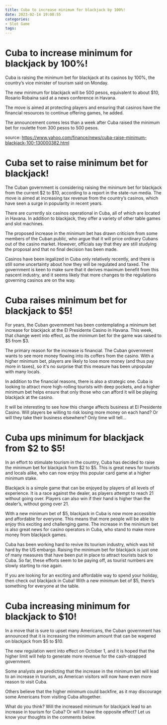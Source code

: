```yaml
---
title: Cuba to increase minimum for blackjack by 100%!
date: 2023-02-14 19:08:55
categories:
- Slot Game
tags:
---
```



#  Cuba to increase minimum for blackjack by 100%!

Cuba is raising the minimum bet for blackjack at its casinos by 100%, the country’s vice minister of tourism said on Monday.

The new minimum for blackjack will be 500 pesos, equivalent to about $10, Rosario Robaina said at a news conference in Havana.

The move is aimed at protecting players and ensuring that casinos have the financial resources to continue offering games, he added.

The announcement comes less than a week after Cuba raised the minimum bet for roulette from 300 pesos to 500 pesos.

source: https://www.yahoo.com/finance/news/cuba-raise-minimum-blackjack-100-130000382.html

#  Cuba set to raise minimum bet for blackjack!

The Cuban government is considering raising the minimum bet for blackjack from the current $2 to $10, according to a report in the state-run media. The move is aimed at increasing tax revenue from the country’s casinos, which have seen a surge in popularity in recent years.

There are currently six casinos operational in Cuba, all of which are located in Havana. In addition to blackjack, they offer a variety of other table games and slot machines.

The proposed increase in the minimum bet has drawn criticism from some members of the Cuban public, who argue that it will price ordinary Cubans out of the casino market. However, officials say that they are still studying the proposal and that no final decision has been made.

Casinos have been legalized in Cuba only relatively recently, and there is still some uncertainty about how they will be regulated and taxed. The government is keen to make sure that it derives maximum benefit from this nascent industry, and it seems likely that more changes to the regulations governing casinos are on the way.

#  Cuba raises minimum bet for blackjack to $5!

For years, the Cuban government has been contemplating a minimum bet increase for blackjack at the El Presidente Casino in Havana. This week, that change went into effect, as the minimum bet for the game was raised to $5 from $3.

The primary reason for the increase is financial. The Cuban government wants to see more money flowing into its coffers from the casino. With a higher minimum bet, players are likely to lose more money (and thus pay more in taxes), so it's no surprise that this measure has been unpopular with many locals.

In addition to the financial reasons, there is also a strategic one. Cuba is looking to attract more high-rolling tourists with deep pockets, and a higher minimum bet helps ensure that only those who can afford it will be playing blackjack at the casino.

It will be interesting to see how this change affects business at El Presidente Casino. Will players be willing to risk losing more money on each hand? Or will they take their business elsewhere? Only time will tell...

#  Cuba ups minimum for blackjack from $2 to $5!

In an effort to stimulate tourism in the country, Cuba has decided to raise the minimum bet for blackjack from $2 to $5. This is great news for tourists and locals alike, who can now enjoy this popular card game at a higher minimum stake.

Blackjack is a simple game that can be enjoyed by players of all levels of experience. It is a race against the dealer, as players attempt to reach 21 without going over. Players can also win if their hand is higher than the dealer’s, without going over 21.

With a new minimum bet of $5, blackjack in Cuba is now more accessible and affordable for everyone. This means that more people will be able to enjoy this exciting and challenging game. The increase in the minimum bet is also great news for casino operators in Cuba, who stand to make more money from blackjack games.

Cuba has been working hard to revive its tourism industry, which was hit hard by the US embargo. Raising the minimum bet for blackjack is just one of many measures that have been put in place to attract tourists back to Cuba. So far, these efforts seem to be paying off, as tourist numbers are slowly starting to rise again.

If you are looking for an exciting and affordable way to spend your holiday, then check out blackjack in Cuba! With a new minimum bet of $5, there’s something for everyone at the table.

#  Cuba increasing minimum for blackjack to $10!

In a move that is sure to upset many Americans, the Cuban government has announced that it is increasing the minimum amount that can be wagered on blackjack from $5 to $10.

The new regulation went into effect on October 1, and it is hoped that the higher limit will help to generate more revenue for the cash-strapped government.

Some analysts are predicting that the increase in the minimum bet will lead to an increase in tourism, as American visitors will now have even more reason to visit Cuba.

Others believe that the higher minimum could backfire, as it may discourage some Americans from visiting Cuba altogether.

What do you think? Will the increased minimum for blackjack lead to an increase in tourism for Cuba? Or will it have the opposite effect? Let us know your thoughts in the comments below.